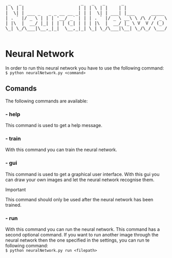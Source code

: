 <pre>
 _   _                      _   _   _      _                      _    
| \ | |                    | | | \ | |    | |                    | |   
|  \| | ___ _   _ _ __ __ _| | |  \| | ___| |___      _____  _ __| | __
| . ` |/ _ \ | | | '__/ _` | | | . ` |/ _ \ __\ \ /\ / / _ \| '__| |/ /
| |\  |  __/ |_| | | | (_| | | | |\  |  __/ |_ \ V  V / (_) | |  |   < 
\_| \_/\___|\__,_|_|  \__,_|_| \_| \_/\___|\__| \_/\_/ \___/|_|  |_|\_\
                                                                       
</pre>
# Neural Network
In order to run this neural network you have to use the following command:
` $ python neuralNetwork.py <command> `

## Comands
The following commands are available:

###  - help  
This command is used to get a help message.
  
###  - train  
With this command you can train the neural network.

###  - gui  
This command is used to get a graphical user interface.
With this gui you can draw your own images
and let the neural network recognise them.
> [!IMPORTANT]
> This command should only be used after the neural network has been trained.

###  - run  
With this command you can run the neural network.
This command has a second optional command.
If you want to run another image through the neural network
then the one specified in the settings,
you can run te following command:  
`$ python neuralNetwork.py run <filepath>`
